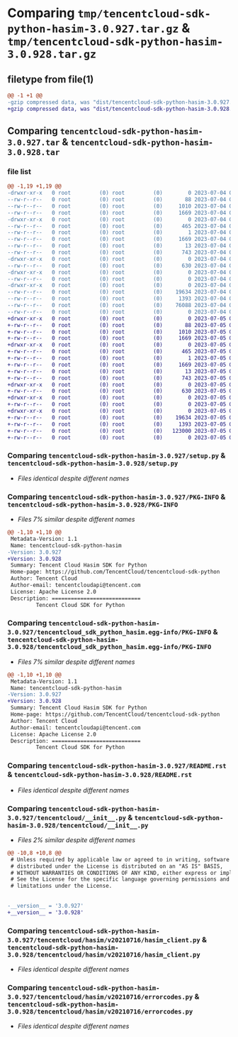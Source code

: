 # Comparing `tmp/tencentcloud-sdk-python-hasim-3.0.927.tar.gz` & `tmp/tencentcloud-sdk-python-hasim-3.0.928.tar.gz`

## filetype from file(1)

```diff
@@ -1 +1 @@
-gzip compressed data, was "dist/tencentcloud-sdk-python-hasim-3.0.927.tar", last modified: Tue Jul  4 00:22:59 2023, max compression
+gzip compressed data, was "dist/tencentcloud-sdk-python-hasim-3.0.928.tar", last modified: Wed Jul  5 00:27:03 2023, max compression
```

## Comparing `tencentcloud-sdk-python-hasim-3.0.927.tar` & `tencentcloud-sdk-python-hasim-3.0.928.tar`

### file list

```diff
@@ -1,19 +1,19 @@
-drwxr-xr-x   0 root         (0) root         (0)        0 2023-07-04 00:22:59.000000 tencentcloud-sdk-python-hasim-3.0.927/
--rw-r--r--   0 root         (0) root         (0)       88 2023-07-04 00:22:59.000000 tencentcloud-sdk-python-hasim-3.0.927/setup.cfg
--rw-r--r--   0 root         (0) root         (0)     1010 2023-07-04 00:22:59.000000 tencentcloud-sdk-python-hasim-3.0.927/setup.py
--rw-r--r--   0 root         (0) root         (0)     1669 2023-07-04 00:22:59.000000 tencentcloud-sdk-python-hasim-3.0.927/PKG-INFO
-drwxr-xr-x   0 root         (0) root         (0)        0 2023-07-04 00:22:59.000000 tencentcloud-sdk-python-hasim-3.0.927/tencentcloud_sdk_python_hasim.egg-info/
--rw-r--r--   0 root         (0) root         (0)      465 2023-07-04 00:22:59.000000 tencentcloud-sdk-python-hasim-3.0.927/tencentcloud_sdk_python_hasim.egg-info/SOURCES.txt
--rw-r--r--   0 root         (0) root         (0)        1 2023-07-04 00:22:59.000000 tencentcloud-sdk-python-hasim-3.0.927/tencentcloud_sdk_python_hasim.egg-info/dependency_links.txt
--rw-r--r--   0 root         (0) root         (0)     1669 2023-07-04 00:22:59.000000 tencentcloud-sdk-python-hasim-3.0.927/tencentcloud_sdk_python_hasim.egg-info/PKG-INFO
--rw-r--r--   0 root         (0) root         (0)       13 2023-07-04 00:22:59.000000 tencentcloud-sdk-python-hasim-3.0.927/tencentcloud_sdk_python_hasim.egg-info/top_level.txt
--rw-r--r--   0 root         (0) root         (0)      743 2023-07-04 00:22:59.000000 tencentcloud-sdk-python-hasim-3.0.927/README.rst
-drwxr-xr-x   0 root         (0) root         (0)        0 2023-07-04 00:22:59.000000 tencentcloud-sdk-python-hasim-3.0.927/tencentcloud/
--rw-r--r--   0 root         (0) root         (0)      630 2023-07-04 00:22:59.000000 tencentcloud-sdk-python-hasim-3.0.927/tencentcloud/__init__.py
-drwxr-xr-x   0 root         (0) root         (0)        0 2023-07-04 00:22:59.000000 tencentcloud-sdk-python-hasim-3.0.927/tencentcloud/hasim/
--rw-r--r--   0 root         (0) root         (0)        0 2023-07-04 00:22:59.000000 tencentcloud-sdk-python-hasim-3.0.927/tencentcloud/hasim/__init__.py
-drwxr-xr-x   0 root         (0) root         (0)        0 2023-07-04 00:22:59.000000 tencentcloud-sdk-python-hasim-3.0.927/tencentcloud/hasim/v20210716/
--rw-r--r--   0 root         (0) root         (0)    19634 2023-07-04 00:22:59.000000 tencentcloud-sdk-python-hasim-3.0.927/tencentcloud/hasim/v20210716/hasim_client.py
--rw-r--r--   0 root         (0) root         (0)     1393 2023-07-04 00:22:59.000000 tencentcloud-sdk-python-hasim-3.0.927/tencentcloud/hasim/v20210716/errorcodes.py
--rw-r--r--   0 root         (0) root         (0)    76088 2023-07-04 00:22:59.000000 tencentcloud-sdk-python-hasim-3.0.927/tencentcloud/hasim/v20210716/models.py
--rw-r--r--   0 root         (0) root         (0)        0 2023-07-04 00:22:59.000000 tencentcloud-sdk-python-hasim-3.0.927/tencentcloud/hasim/v20210716/__init__.py
+drwxr-xr-x   0 root         (0) root         (0)        0 2023-07-05 00:27:03.000000 tencentcloud-sdk-python-hasim-3.0.928/
+-rw-r--r--   0 root         (0) root         (0)       88 2023-07-05 00:27:03.000000 tencentcloud-sdk-python-hasim-3.0.928/setup.cfg
+-rw-r--r--   0 root         (0) root         (0)     1010 2023-07-05 00:27:03.000000 tencentcloud-sdk-python-hasim-3.0.928/setup.py
+-rw-r--r--   0 root         (0) root         (0)     1669 2023-07-05 00:27:03.000000 tencentcloud-sdk-python-hasim-3.0.928/PKG-INFO
+drwxr-xr-x   0 root         (0) root         (0)        0 2023-07-05 00:27:03.000000 tencentcloud-sdk-python-hasim-3.0.928/tencentcloud_sdk_python_hasim.egg-info/
+-rw-r--r--   0 root         (0) root         (0)      465 2023-07-05 00:27:03.000000 tencentcloud-sdk-python-hasim-3.0.928/tencentcloud_sdk_python_hasim.egg-info/SOURCES.txt
+-rw-r--r--   0 root         (0) root         (0)        1 2023-07-05 00:27:03.000000 tencentcloud-sdk-python-hasim-3.0.928/tencentcloud_sdk_python_hasim.egg-info/dependency_links.txt
+-rw-r--r--   0 root         (0) root         (0)     1669 2023-07-05 00:27:03.000000 tencentcloud-sdk-python-hasim-3.0.928/tencentcloud_sdk_python_hasim.egg-info/PKG-INFO
+-rw-r--r--   0 root         (0) root         (0)       13 2023-07-05 00:27:03.000000 tencentcloud-sdk-python-hasim-3.0.928/tencentcloud_sdk_python_hasim.egg-info/top_level.txt
+-rw-r--r--   0 root         (0) root         (0)      743 2023-07-05 00:27:03.000000 tencentcloud-sdk-python-hasim-3.0.928/README.rst
+drwxr-xr-x   0 root         (0) root         (0)        0 2023-07-05 00:27:03.000000 tencentcloud-sdk-python-hasim-3.0.928/tencentcloud/
+-rw-r--r--   0 root         (0) root         (0)      630 2023-07-05 00:27:03.000000 tencentcloud-sdk-python-hasim-3.0.928/tencentcloud/__init__.py
+drwxr-xr-x   0 root         (0) root         (0)        0 2023-07-05 00:27:03.000000 tencentcloud-sdk-python-hasim-3.0.928/tencentcloud/hasim/
+-rw-r--r--   0 root         (0) root         (0)        0 2023-07-05 00:27:03.000000 tencentcloud-sdk-python-hasim-3.0.928/tencentcloud/hasim/__init__.py
+drwxr-xr-x   0 root         (0) root         (0)        0 2023-07-05 00:27:03.000000 tencentcloud-sdk-python-hasim-3.0.928/tencentcloud/hasim/v20210716/
+-rw-r--r--   0 root         (0) root         (0)    19634 2023-07-05 00:27:03.000000 tencentcloud-sdk-python-hasim-3.0.928/tencentcloud/hasim/v20210716/hasim_client.py
+-rw-r--r--   0 root         (0) root         (0)     1393 2023-07-05 00:27:03.000000 tencentcloud-sdk-python-hasim-3.0.928/tencentcloud/hasim/v20210716/errorcodes.py
+-rw-r--r--   0 root         (0) root         (0)   123000 2023-07-05 00:27:03.000000 tencentcloud-sdk-python-hasim-3.0.928/tencentcloud/hasim/v20210716/models.py
+-rw-r--r--   0 root         (0) root         (0)        0 2023-07-05 00:27:03.000000 tencentcloud-sdk-python-hasim-3.0.928/tencentcloud/hasim/v20210716/__init__.py
```

### Comparing `tencentcloud-sdk-python-hasim-3.0.927/setup.py` & `tencentcloud-sdk-python-hasim-3.0.928/setup.py`

 * *Files identical despite different names*

### Comparing `tencentcloud-sdk-python-hasim-3.0.927/PKG-INFO` & `tencentcloud-sdk-python-hasim-3.0.928/PKG-INFO`

 * *Files 7% similar despite different names*

```diff
@@ -1,10 +1,10 @@
 Metadata-Version: 1.1
 Name: tencentcloud-sdk-python-hasim
-Version: 3.0.927
+Version: 3.0.928
 Summary: Tencent Cloud Hasim SDK for Python
 Home-page: https://github.com/TencentCloud/tencentcloud-sdk-python
 Author: Tencent Cloud
 Author-email: tencentcloudapi@tencent.com
 License: Apache License 2.0
 Description: ============================
         Tencent Cloud SDK for Python
```

### Comparing `tencentcloud-sdk-python-hasim-3.0.927/tencentcloud_sdk_python_hasim.egg-info/PKG-INFO` & `tencentcloud-sdk-python-hasim-3.0.928/tencentcloud_sdk_python_hasim.egg-info/PKG-INFO`

 * *Files 7% similar despite different names*

```diff
@@ -1,10 +1,10 @@
 Metadata-Version: 1.1
 Name: tencentcloud-sdk-python-hasim
-Version: 3.0.927
+Version: 3.0.928
 Summary: Tencent Cloud Hasim SDK for Python
 Home-page: https://github.com/TencentCloud/tencentcloud-sdk-python
 Author: Tencent Cloud
 Author-email: tencentcloudapi@tencent.com
 License: Apache License 2.0
 Description: ============================
         Tencent Cloud SDK for Python
```

### Comparing `tencentcloud-sdk-python-hasim-3.0.927/README.rst` & `tencentcloud-sdk-python-hasim-3.0.928/README.rst`

 * *Files identical despite different names*

### Comparing `tencentcloud-sdk-python-hasim-3.0.927/tencentcloud/__init__.py` & `tencentcloud-sdk-python-hasim-3.0.928/tencentcloud/__init__.py`

 * *Files 2% similar despite different names*

```diff
@@ -10,8 +10,8 @@
 # Unless required by applicable law or agreed to in writing, software
 # distributed under the License is distributed on an "AS IS" BASIS,
 # WITHOUT WARRANTIES OR CONDITIONS OF ANY KIND, either express or implied.
 # See the License for the specific language governing permissions and
 # limitations under the License.
 
 
-__version__ = '3.0.927'
+__version__ = '3.0.928'
```

### Comparing `tencentcloud-sdk-python-hasim-3.0.927/tencentcloud/hasim/v20210716/hasim_client.py` & `tencentcloud-sdk-python-hasim-3.0.928/tencentcloud/hasim/v20210716/hasim_client.py`

 * *Files identical despite different names*

### Comparing `tencentcloud-sdk-python-hasim-3.0.927/tencentcloud/hasim/v20210716/errorcodes.py` & `tencentcloud-sdk-python-hasim-3.0.928/tencentcloud/hasim/v20210716/errorcodes.py`

 * *Files identical despite different names*

